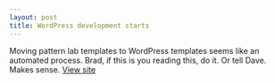 ```yaml
---
layout: post
title: WordPress development starts
---
```


Moving pattern lab templates to WordPress templates seems like an automated process. Brad, if this is you reading this, do it. Or tell Dave. Makes sense. 
[View site](http://wp.basecreative.eu) 